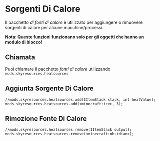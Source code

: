 # Sorgenti Di Calore

Il pacchetto *di fonti di calore* è utilizzato per aggiungere o rimuovere sorgenti di calore per alcune macchine/processi.

**Nota: Queste funzioni funzionano solo per gli oggetti che hanno un modulo di blocco!**

## Chiamata

Puoi chiamare il pacchetto *fonti di calore* utilizzando `mods.skyresources.heatsources`

## Aggiunta Sorgente Di Calore

```zenscript
//mods.skyresources.heatsources.add(IItemStack stack, int heatValue);
mods.skyresources.heatsources.add(<minecraft:ice>, 3);
```

## Rimozione Fonte Di Calore

```zenscript
//mods.skyresources.heatsources.remove(IItemStack output);
mods.skyresources.heatsources.remove(<minecraft:obsidian>);
```